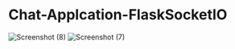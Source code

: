 <h1>Chat-Applcation-FlaskSocketIO</h1>


![Screenshot (8)](https://github.com/mohansharma077/Chat-Applcation-FlaskSocketIO/assets/104629829/dd07f2ad-7230-4a47-8437-53d880dd4d5d)
![Screenshot (7)](https://github.com/mohansharma077/Chat-Applcation-FlaskSocketIO/assets/104629829/a1e0c24b-c4a1-4376-b23d-576140a73159)
